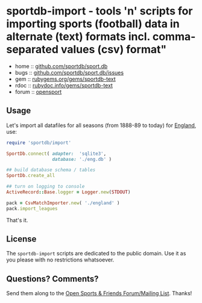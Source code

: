 # sportdb-import - tools 'n' scripts for importing sports (football) data in alternate (text) formats incl. comma-separated values (csv) format"


* home  :: [github.com/sportdb/sport.db](https://github.com/sportdb/sport.db)
* bugs  :: [github.com/sportdb/sport.db/issues](https://github.com/sportdb/sport.db/issues)
* gem   :: [rubygems.org/gems/sportdb-text](https://rubygems.org/gems/sportdb-import)
* rdoc  :: [rubydoc.info/gems/sportdb-text](http://rubydoc.info/gems/sportdb-import)
* forum :: [opensport](http://groups.google.com/group/opensport)


## Usage

Let's import all datafiles for all seasons (from 1888-89 to today) 
for [England](https://github.com/footballcsv/england), use: 

``` ruby
require 'sportdb/import' 

SportDb.connect( adapter:  'sqlite3', 
                 database: './eng.db' ) 

## build database schema / tables 
SportDb.create_all 

## turn on logging to console 
ActiveRecord::Base.logger = Logger.new(STDOUT) 

pack = CsvMatchImporter.new( './england' ) 
pack.import_leagues 
```

That's it.


## License

The `sportdb-import` scripts are dedicated to the public domain.
Use it as you please with no restrictions whatsoever.


## Questions? Comments?

Send them along to the
[Open Sports & Friends Forum/Mailing List](http://groups.google.com/group/opensport).
Thanks!
